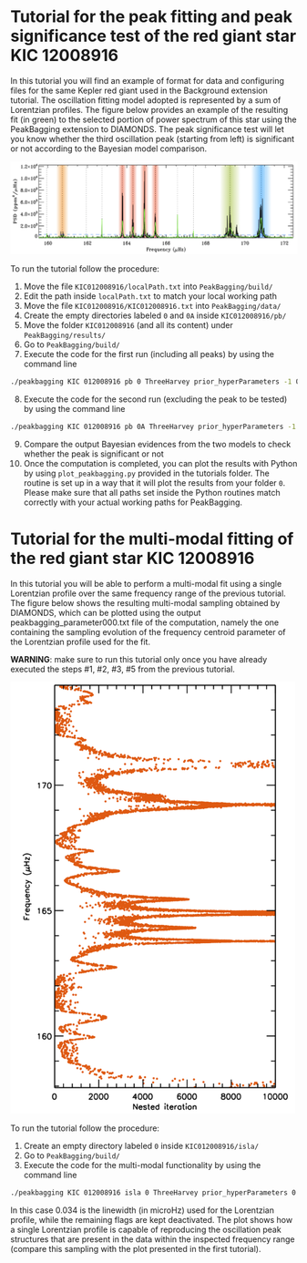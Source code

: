 # Tutorial for the peak fitting and peak significance test of the red giant star KIC 12008916

In this tutorial you will find an example of format for data and configuring files for the same Kepler red giant used in the Background extension tutorial. The oscillation fitting model adopted is represented by a sum of Lorentzian profiles. The figure below provides an example of the resulting fit (in green) to the selected portion of power spectrum of this star using the PeakBagging extension to DIAMONDS. The peak significance test will let you know whether the third oscillation peak (starting from left) is significant or not according to the Bayesian model comparison.

![PeakBagging fit](https://raw.githubusercontent.com/EnricoCorsaro/PeakBagging/master/tutorials/KIC012008916_PeakBagging.png)

To run the tutorial follow the procedure:

1. Move the file `KIC012008916/localPath.txt` into `PeakBagging/build/`
2. Edit the path inside `localPath.txt` to match your local working path
3. Move the file `KIC012008916/KIC012008916.txt` into `PeakBagging/data/`
4. Create the empty directories labeled `0` and `0A` inside `KIC012008916/pb/`
5. Move the folder `KIC012008916` (and all its content) under `PeakBagging/results/`
6. Go to `PeakBagging/build/`
7. Execute the code for the first run (including all peaks) by using the command line
```bash 
./peakbagging KIC 012008916 pb 0 ThreeHarvey prior_hyperParameters -1 0 0 0
```
8. Execute the code for the second run (excluding the peak to be tested) by using the command line
```bash
./peakbagging KIC 012008916 pb 0A ThreeHarvey prior_hyperParameters -1 0 0 0
```
9. Compare the output Bayesian evidences from the two models to check whether the peak is significant or not
10. Once the computation is completed, you can plot the results with Python by using `plot_peakbagging.py` provided in the tutorials folder. The routine is set up in a way that it will plot the results from your folder `0`. Please make sure that all paths set inside the Python routines match correctly with your actual working paths for PeakBagging.


# Tutorial for the multi-modal fitting of the red giant star KIC 12008916

In this tutorial you will be able to perform a multi-modal fit using a single Lorentzian profile over the same frequency range of the previous tutorial. The figure below shows the resulting multi-modal sampling obtained by DIAMONDS, which can be plotted using the output peakbagging_parameter000.txt file of the computation, namely the one containing the sampling evolution of the frequency centroid parameter of the Lorentzian profile used for the fit.

**WARNING**: make sure to run this tutorial only once you have already executed the steps #1, #2, #3, #5 from the previous tutorial.

<img width="500" src="https://raw.githubusercontent.com/EnricoCorsaro/PeakBagging/master/tutorials/KIC012008916_Islands.png"/>
</p>

To run the tutorial follow the procedure:

1. Create an empty directory labeled `0` inside `KIC012008916/isla/`
2. Go to `PeakBagging/build/`
3. Execute the code for the multi-modal functionality by using the command line
```bash
./peakbagging KIC 012008916 isla 0 ThreeHarvey prior_hyperParameters 0.034 0 0 0
```

In this case 0.034 is the linewidth (in microHz) used for the Lorentzian profile, while the remaining flags are kept deactivated. The plot shows how a single Lorentzian profile is capable of reproducing the oscillation peak structures that are present in the data within the inspected frequency range (compare this sampling with the plot presented in the first tutorial).